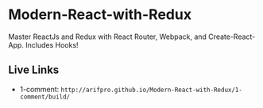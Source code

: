 # Modern-React-with-Redux
Master ReactJs and Redux with React Router, Webpack, and Create-React-App. Includes Hooks!

## Live Links

- 1-comment: `http://arifpro.github.io/Modern-React-with-Redux/1-comment/build/`

